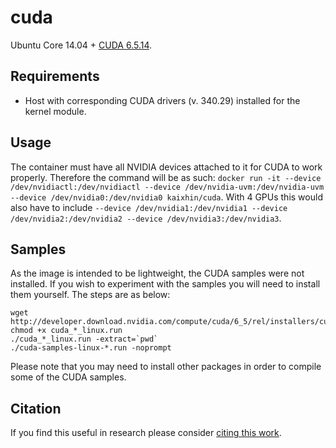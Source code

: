 cuda
====
Ubuntu Core 14.04 + [CUDA 6.5.14](http://www.nvidia.com/object/cuda_home_new.html).

Requirements
------------

- Host with corresponding CUDA drivers (v. 340.29) installed for the kernel module.

Usage
-----
The container must have all NVIDIA devices attached to it for CUDA to work properly.
Therefore the command will be as such: `docker run -it --device /dev/nvidiactl:/dev/nvidiactl --device /dev/nvidia-uvm:/dev/nvidia-uvm --device /dev/nvidia0:/dev/nvidia0 kaixhin/cuda`.
With 4 GPUs this would also have to include `--device /dev/nvidia1:/dev/nvidia1 --device /dev/nvidia2:/dev/nvidia2 --device /dev/nvidia3:/dev/nvidia3`.

Samples
-------

As the image is intended to be lightweight, the CUDA samples were not installed. If you wish to experiment with the samples you will need to install them yourself. The steps are as below:

```
wget http://developer.download.nvidia.com/compute/cuda/6_5/rel/installers/cuda_6.5.14_linux_64.run
chmod +x cuda_*_linux.run
./cuda_*_linux.run -extract=`pwd`
./cuda-samples-linux-*.run -noprompt
```

Please note that you may need to install other packages in order to compile some of the CUDA samples.

Citation
--------
If you find this useful in research please consider [citing this work](https://github.com/Kaixhin/dockerfiles/blob/master/CITATION.md).
